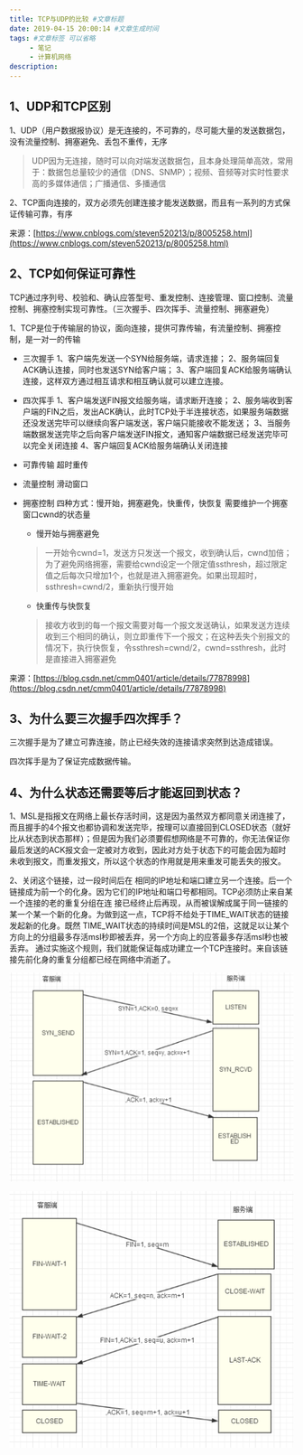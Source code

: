 ```yaml
---
title: TCP与UDP的比较 #文章标题
date: 2019-04-15 20:00:14 #文章生成时间
tags: #文章标签 可以省略
     - 笔记
     - 计算机网络
description: 
---
```

## 1、UDP和TCP区别

1、UDP（用户数据报协议）是无连接的，不可靠的，尽可能大量的发送数据包，没有流量控制、拥塞避免、丢包不重传，无序

> UDP因为无连接，随时可以向对端发送数据包，且本身处理简单高效，常用于：数据包总量较少的通信（DNS、SNMP）；视频、音频等对实时性要求高的多媒体通信；广播通信、多播通信

2、TCP面向连接的，双方必须先创建连接才能发送数据，而且有一系列的方式保证传输可靠，有序

来源：[https://www.cnblogs.com/steven520213/p/8005258.html](https://www.cnblogs.com/steven520213/p/8005258.html)

## 2、TCP如何保证可靠性

TCP通过序列号、校验和、确认应答型号、重发控制、连接管理、窗口控制、流量控制、拥塞控制实现可靠性。（三次握手、四次挥手、流量控制、拥塞避免）

1、TCP是位于传输层的协议，面向连接，提供可靠传输，有流量控制、拥塞控制，是一对一的传输

* 三次握手
1、客户端先发送一个SYN给服务端，请求连接；
2、服务端回复ACK确认连接，同时也发送SYN给客户端；
3、客户端回复ACK给服务端确认连接，这样双方通过相互请求和相互确认就可以建立连接。
* 四次挥手
1、客户端发送FIN报文给服务端，请求断开连接；
2、服务端收到客户端的FIN之后，发出ACK确认，此时TCP处于半连接状态，如果服务端数据还没发送完毕可以继续向客户端发送，客户端只能接收不能发送；
3、当服务端数据发送完毕之后向客户端发送FIN报文，通知客户端数据已经发送完毕可以完全关闭连接
4、客户端回复ACK给服务端确认关闭连接
* 可靠传输
超时重传
* 流量控制 
滑动窗口
* 拥塞控制
四种方式：慢开始，拥塞避免，快重传，快恢复
需要维护一个拥塞窗口cwnd的状态量

   * 慢开始与拥塞避免

   > 一开始令cwnd=1，发送方只发送一个报文，收到确认后，cwnd加倍；为了避免网络拥塞，需要给cwnd设定一个限定值ssthresh，超过限定值之后每次只增加1个，也就是进入拥塞避免。如果出现超时，ssthresh=cwnd/2，重新执行慢开始

   * 快重传与快恢复

   > 接收方收到的每一个报文需要对每一个报文发送确认，如果发送方连续收到三个相同的确认，则立即重传下一个报文；在这种丢失个别报文的情况下，执行快恢复，令ssthresh=cwnd/2，cwnd=ssthresh，此时是直接进入拥塞避免

来源：[https://blog.csdn.net/cmm0401/article/details/77878998](https://blog.csdn.net/cmm0401/article/details/77878998)


## 3、为什么要三次握手四次挥手？

三次握手是为了建立可靠连接，防止已经失效的连接请求突然到达造成错误。

四次挥手是为了保证完成数据传输。

## 4、为什么状态还需要等后才能返回到状态？

1、MSL是指报文在网络上最长存活时间，这是因为虽然双方都同意关闭连接了，而且握手的4个报文也都协调和发送完毕，按理可以直接回到CLOSED状态（就好比从状态到状态那样）；但是因为我们必须要假想网络是不可靠的，你无法保证你最后发送的ACK报文会一定被对方收到，因此对方处于状态下的可能会因为超时未收到报文，而重发报文，所以这个状态的作用就是用来重发可能丢失的报文。

2、关闭这个链接，过一段时间后在 相同的IP地址和端口建立另一个连接。后一个链接成为前一个的化身。因为它们的IP地址和端口号都相同。TCP必须防止来自某一个连接的老的重复分组在连 接已经终止后再现，从而被误解成属于同一链接的某一个某一个新的化身。为做到这一点，TCP将不给处于TIME\_WAIT状态的链接发起新的化身。既然 TIME\_WAIT状态的持续时间是MSL的2倍，这就足以让某个方向上的分组最多存活msl秒即被丢弃，另一个方向上的应答最多存活msl秒也被丢弃。 通过实施这个规则，我们就能保证每成功建立一个TCP连接时。来自该链接先前化身的重复分组都已经在网络中消逝了。



![三次握手](TCP与UDP/三次握手.png)


![四次挥手](TCP与UDP/四次挥手.png)


